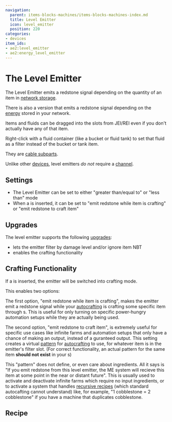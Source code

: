 ```yaml
---
navigation:
  parent: items-blocks-machines/items-blocks-machines-index.md
  title: Level Emitter
  icon: level_emitter
  position: 220
categories:
- devices
item_ids:
- ae2:level_emitter
- ae2:energy_level_emitter
---
```


# The Level Emitter

<GameScene zoom="8" background="transparent">
  <ImportStructure src="../assets/blocks/level_emitter.snbt" />
</GameScene>

The Level Emitter emits a redstone signal depending on the quantity of an item in
[network storage](../ae2-mechanics/import-export-storage.md).

There is also a version that emits a redstone signal depending on the [energy](../ae2-mechanics/energy.md) stored
in your network.

Items and fluids can be dragged into the slots from JEI/REI even if you don't actually have any of that item.

Right-click with a fluid container (like a bucket or fluid tank) to set that fluid as a filter instead of the bucket or tank item.

They are [cable subparts](../ae2-mechanics/cable-subparts.md).

Unlike other [devices](../ae2-mechanics/devices.md), level emitters *do not* require a [channel](../ae2-mechanics/channels.md).

## Settings

*   The Level Emitter can be set to either "greater than/equal to" or "less than" mode
*   When a <ItemLink id="crafting_card" /> is inserted, it can be set to "emit redstone while item is crafting" or
    "emit redstone to craft item"

## Upgrades

The level emitter supports the following [upgrades](upgrade_cards.md):

*   <ItemLink id="fuzzy_card" /> lets the emitter filter by damage level and/or ignore item NBT
*   <ItemLink id="crafting_card" /> enables the crafting functionality

## Crafting Functionality

If a <ItemLink id="crafting_card" /> is inserted, the emitter will be switched into crafting mode.

This enables two options:

The first option, "emit redstone while item is crafting", makes the emitter emit a redstone signal while your [autocrafting](../ae2-mechanics/autocrafting.md)
is crafting some specific item through <ItemLink id="pattern_provider" />s. This is useful for only turning on specific
power-hungry automation setups while they are actually being used.

The second option, "emit redstone to craft item", is extremely useful for specific use cases like infinite farms and
automation setups that only have a chance of making an output, instead of a guranteed output.
This setting creates a virtual [pattern](patterns.md) for [autocrafting](../ae2-mechanics/autocrafting.md) to use, for whatever item
is in the emitter's filter slot.
(For correct functionality, an actual pattern for the same item **should not exist** in your <ItemLink id="pattern_provider" />s)

This "pattern" does not define, or even care about ingredients.
All it says is "If you emit redstone from this level emitter, the ME system will recieve this item at some point in the
near or distant future". This is usually used to activate and deactivate infinite farms which require no input ingredients,
or to activate a system that handles [recursive recipes](../example-setups/recursive-crafting-setup.md) (which standard autocafting cannot understand)
like, for example, "1 cobblestone = 2 cobblestone" if you have a machine that duplicates cobblestone.

## Recipe

<RecipeFor id="level_emitter" />

<RecipeFor id="energy_level_emitter" />
